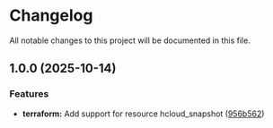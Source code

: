 # Changelog

All notable changes to this project will be documented in this file.

## 1.0.0 (2025-10-14)

### Features

* **terraform:** Add support for resource hcloud_snapshot ([956b562](https://gitlab.com/terraform-child-modules-48151/terraform-hcloud-snapshot/commit/956b562fd6e33561332e873fc7507d5af4d9f9ff))
